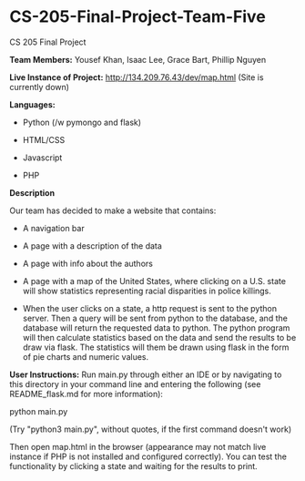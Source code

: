 # CS-205-Final-Project-Team-Five

CS 205 Final Project

**Team Members:** Yousef Khan, Isaac Lee, Grace Bart, Phillip Nguyen

**Live Instance of Project:** http://134.209.76.43/dev/map.html (Site is currently down)

**Languages:**

- Python (/w pymongo and flask)

- HTML/CSS

- Javascript

- PHP


**Description**

Our team has decided to make a website that contains:

- A navigation bar

- A page with a description of the data

- A page with info about the authors

- A page with a map of the United States, where clicking on a U.S. state will show
statistics representing racial disparities in police killings.

- When the user clicks on a state, a http request is sent to the python server.
Then a query will be sent from python to the database, and the database will
return the requested data to python. The python program will then calculate
statistics based on the data and send the results to be draw via flask. The
statistics will them be drawn using flask in the form of pie charts and numeric
values.


**User Instructions:**
Run main.py through either an IDE or by navigating to this directory in your command line
and entering the following (see README_flask.md for more information):

python main.py

(Try "python3 main.py", without quotes, if the first command doesn't work)

Then open map.html in the browser (appearance may not match live instance if PHP is not
installed and configured correctly). You can test the functionality by clicking a state and waiting 
for the results to print.
